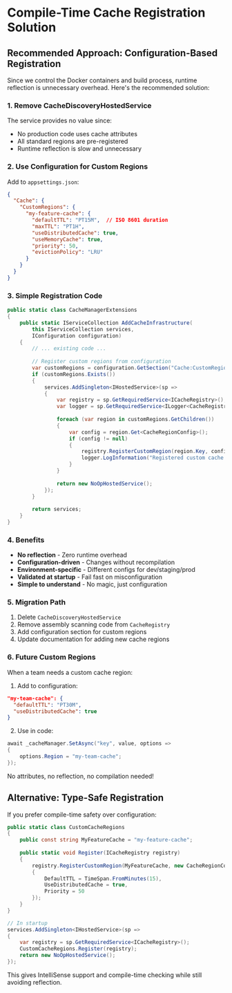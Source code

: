 # Compile-Time Cache Registration Solution

## Recommended Approach: Configuration-Based Registration

Since we control the Docker containers and build process, runtime reflection is unnecessary overhead. Here's the recommended solution:

### 1. Remove CacheDiscoveryHostedService

The service provides no value since:
- No production code uses cache attributes
- All standard regions are pre-registered
- Runtime reflection is slow and unnecessary

### 2. Use Configuration for Custom Regions

Add to `appsettings.json`:

```json
{
  "Cache": {
    "CustomRegions": {
      "my-feature-cache": {
        "defaultTTL": "PT15M",  // ISO 8601 duration
        "maxTTL": "PT1H",
        "useDistributedCache": true,
        "useMemoryCache": true,
        "priority": 50,
        "evictionPolicy": "LRU"
      }
    }
  }
}
```

### 3. Simple Registration Code

```csharp
public static class CacheManagerExtensions
{
    public static IServiceCollection AddCacheInfrastructure(
        this IServiceCollection services, 
        IConfiguration configuration)
    {
        // ... existing code ...
        
        // Register custom regions from configuration
        var customRegions = configuration.GetSection("Cache:CustomRegions");
        if (customRegions.Exists())
        {
            services.AddSingleton<IHostedService>(sp =>
            {
                var registry = sp.GetRequiredService<ICacheRegistry>();
                var logger = sp.GetRequiredService<ILogger<CacheRegistry>>();
                
                foreach (var region in customRegions.GetChildren())
                {
                    var config = region.Get<CacheRegionConfig>();
                    if (config != null)
                    {
                        registry.RegisterCustomRegion(region.Key, config);
                        logger.LogInformation("Registered custom cache region: {Region}", region.Key);
                    }
                }
                
                return new NoOpHostedService();
            });
        }
        
        return services;
    }
}
```

### 4. Benefits

- **No reflection** - Zero runtime overhead
- **Configuration-driven** - Changes without recompilation
- **Environment-specific** - Different configs for dev/staging/prod
- **Validated at startup** - Fail fast on misconfiguration
- **Simple to understand** - No magic, just configuration

### 5. Migration Path

1. Delete `CacheDiscoveryHostedService`
2. Remove assembly scanning code from `CacheRegistry`
3. Add configuration section for custom regions
4. Update documentation for adding new cache regions

### 6. Future Custom Regions

When a team needs a custom cache region:

1. Add to configuration:
```json
"my-team-cache": {
  "defaultTTL": "PT30M",
  "useDistributedCache": true
}
```

2. Use in code:
```csharp
await _cacheManager.SetAsync("key", value, options => 
{
    options.Region = "my-team-cache";
});
```

No attributes, no reflection, no compilation needed!

## Alternative: Type-Safe Registration

If you prefer compile-time safety over configuration:

```csharp
public static class CustomCacheRegions
{
    public const string MyFeatureCache = "my-feature-cache";
    
    public static void Register(ICacheRegistry registry)
    {
        registry.RegisterCustomRegion(MyFeatureCache, new CacheRegionConfig
        {
            DefaultTTL = TimeSpan.FromMinutes(15),
            UseDistributedCache = true,
            Priority = 50
        });
    }
}

// In startup
services.AddSingleton<IHostedService>(sp =>
{
    var registry = sp.GetRequiredService<ICacheRegistry>();
    CustomCacheRegions.Register(registry);
    return new NoOpHostedService();
});
```

This gives IntelliSense support and compile-time checking while still avoiding reflection.